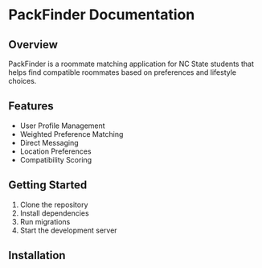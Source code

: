 # PackFinder Documentation

## Overview
PackFinder is a roommate matching application for NC State students that helps find compatible roommates based on preferences and lifestyle choices.

## Features
- User Profile Management
- Weighted Preference Matching
- Direct Messaging
- Location Preferences
- Compatibility Scoring

## Getting Started
1. Clone the repository
2. Install dependencies
3. Run migrations
4. Start the development server

## Installation 